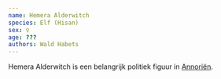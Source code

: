 ```yaml
---
name: Hemera Alderwitch
species: Elf (Hisan)
sex: ♀
age: ???
authors: Wald Habets
---
```


Hemera Alderwitch is een belangrijk politiek figuur in [Annoriën](/wiki/geopolitics/annorien).